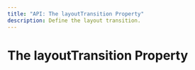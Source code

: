 ```yaml
---
title: "API: The layoutTransition Property"
description: Define the layout transition.
---
```


# The layoutTransition Property
